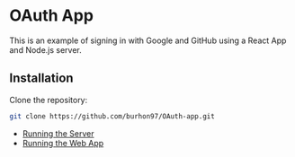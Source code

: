 # OAuth App

This is an example of signing in with Google and GitHub using a React App and Node.js server.

## Installation

Clone the repository:

```bash
git clone https://github.com/burhon97/OAuth-app.git
```

- [Running the Server](./server)
- [Running the Web App](./web)
